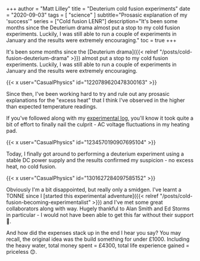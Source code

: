 +++
author = "Matt Lilley"
title = "Deuterium cold fusion experiments"
date = "2020-09-03"
tags = [
    "science"
]
subtitle="Prosasic explanation of my 'success'"
series = ["Cold fusion LENR"]
description="It's been some months since the Deuterium drama almost put a stop to my cold fusion experiments. Luckily, I was still able to run a couple of experiments in January and the results were extremely encouraging."
toc = true
+++

It's been some months since the [Deuterium drama]({{< relref "/posts/cold-fusion-deuterium-drama" >}}) almost put a stop to my cold fusion experiments. Luckily, I was still able to run a couple of experiments in January and the results were extremely encouraging.

{{< x user="CasualPhysics" id="1220789620478300163" >}}

Since then, I've been working hard to try and rule out any prosasic explanations for the "excess heat" that I think I've observed in the higher than expected temperature readings.

If you've followed along with my [experimental log](https://gitlab.com/mklilley/lenr/-/issues), you'll know it took quite a bit of effort to finally nail the culprit - AC voltage fluctuations in my heating pad.

{{< x user="CasualPhysics" id="1234570190907695104" >}}

Today, I finally got around to performing a deuterium experiment using a stable DC power supply and the results confirmed my suspicion - no excess heat, no cold fusion.

{{< x user="CasualPhysics" id="1301627284097585152" >}}

Obviously I'm a bit disappointed, but really only a smidgen. I've learnt a TONNE since I [started this experimental adventure]({{< relref "/posts/cold-fusion-becoming-experimentalist" >}}) and I've met some great collaborators along with way. Hugely thankful to Alan Smith and Ed Storms in particular - I would not have been able to get this far without their support 🙏.

And how did the expenses stack up in the end I hear you say? You may recall, the original idea was the build something for under £1000. Including the heavy water, total money spent = £4300, total life experience gained = priceless 😊.
